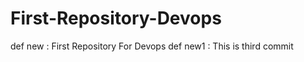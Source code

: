 # First-Repository-Devops
def new :
  First Repository For Devops
def new1 :
  This is third commit
